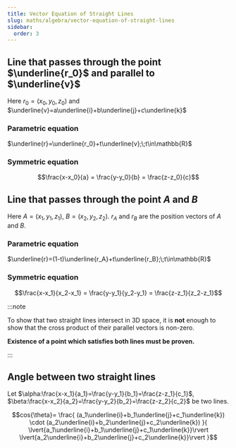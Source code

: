 ```yaml
---
title: Vector Equation of Straight Lines
slug: maths/algebra/vector-equation-of-straight-lines
sidebar:
  order: 3
---
```


## Line that passes through the point $\underline{r_0}$ and parallel to $\underline{v}$

Here $r_0=(x_0, y_0, z_0)$ and
$\underline{v}=a\underline{i}+b\underline{j}+c\underline{k}$

### Parametric equation

$\underline{r}=\underline{r_0}+t\underline{v};\;t\in\mathbb{R}$

### Symmetric equation

```math
\frac{x-x_0}{a}
=
\frac{y-y_0}{b}
=
\frac{z-z_0}{c}
```

## Line that passes through the point $A$ and $B$

Here $A=(x_1,y_1,z_1)$, $B=(x_2,y_2,z_2)$. $r_A$ and $r_B$ are the position
vectors of $A$ and $B$.

### Parametric equation

$\underline{r}=(1-t)\underline{r_A}+t\underline{r_B};\;t\in\mathbb{R}$

### Symmetric equation

```math
\frac{x-x_1}{x_2-x_1}
=
\frac{y-y_1}{y_2-y_1}
=
\frac{z-z_1}{z_2-z_1}
```

:::note

To show that two straight lines intersect in 3D space, it is **not** enough to
show that the cross product of their parallel vectors is non-zero.

**Existence of a point which satisfies both lines must be proven.**

:::

## Angle between two straight lines

Let $\alpha:\frac{x-x_1}{a_1}=\frac{y-y_1}{b_1}=\frac{z-z_1}{c_1}$,
$\beta:\frac{x-x_2}{a_2}=\frac{y-y_2}{b_2}=\frac{z-z_2}{c_2}$ be two lines.

```math
cos{\theta}=
\frac{
	(a_1\underline{i}+b_1\underline{j}+c_1\underline{k})
	\cdot
	(a_2\underline{i}+b_2\underline{j}+c_2\underline{k})
}{
	\lvert{a_1\underline{i}+b_1\underline{j}+c_1\underline{k}}\rvert
	\lvert{a_2\underline{i}+b_2\underline{j}+c_2\underline{k}}\rvert
}
```
